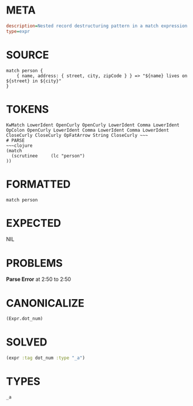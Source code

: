 # META
~~~ini
description=Nested record destructuring pattern in a match expression
type=expr
~~~
# SOURCE
~~~roc
match person {
    { name, address: { street, city, zipCode } } => "${name} lives on ${street} in ${city}"
}
~~~
# TOKENS
~~~text
KwMatch LowerIdent OpenCurly OpenCurly LowerIdent Comma LowerIdent OpColon OpenCurly LowerIdent Comma LowerIdent Comma LowerIdent CloseCurly CloseCurly OpFatArrow String CloseCurly ~~~
# PARSE
~~~clojure
(match
  (scrutinee     (lc "person")
))
~~~
# FORMATTED
~~~roc
match person
~~~
# EXPECTED
NIL
# PROBLEMS
**Parse Error**
at 2:50 to 2:50

# CANONICALIZE
~~~clojure
(Expr.dot_num)
~~~
# SOLVED
~~~clojure
(expr :tag dot_num :type "_a")
~~~
# TYPES
~~~roc
_a
~~~
